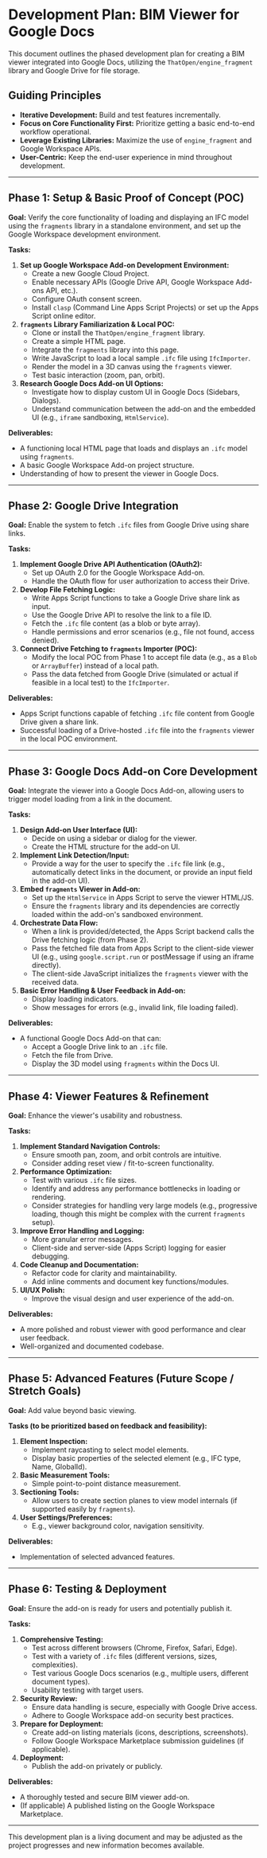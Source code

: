 # Development Plan: BIM Viewer for Google Docs

This document outlines the phased development plan for creating a BIM viewer integrated into Google Docs, utilizing the `ThatOpen/engine_fragment` library and Google Drive for file storage.

## Guiding Principles

*   **Iterative Development:** Build and test features incrementally.
*   **Focus on Core Functionality First:** Prioritize getting a basic end-to-end workflow operational.
*   **Leverage Existing Libraries:** Maximize the use of `engine_fragment` and Google Workspace APIs.
*   **User-Centric:** Keep the end-user experience in mind throughout development.

---

## Phase 1: Setup & Basic Proof of Concept (POC)

**Goal:** Verify the core functionality of loading and displaying an IFC model using the `fragments` library in a standalone environment, and set up the Google Workspace development environment.

**Tasks:**

1.  **Set up Google Workspace Add-on Development Environment:**
    *   Create a new Google Cloud Project.
    *   Enable necessary APIs (Google Drive API, Google Workspace Add-ons API, etc.).
    *   Configure OAuth consent screen.
    *   Install `clasp` (Command Line Apps Script Projects) or set up the Apps Script online editor.
2.  **`fragments` Library Familiarization & Local POC:**
    *   Clone or install the `ThatOpen/engine_fragment` library.
    *   Create a simple HTML page.
    *   Integrate the `fragments` library into this page.
    *   Write JavaScript to load a local sample `.ifc` file using `IfcImporter`.
    *   Render the model in a 3D canvas using the `fragments` viewer.
    *   Test basic interaction (zoom, pan, orbit).
3.  **Research Google Docs Add-on UI Options:**
    *   Investigate how to display custom UI in Google Docs (Sidebars, Dialogs).
    *   Understand communication between the add-on and the embedded UI (e.g., `iframe` sandboxing, `HtmlService`).

**Deliverables:**

*   A functioning local HTML page that loads and displays an `.ifc` model using `fragments`.
*   A basic Google Workspace Add-on project structure.
*   Understanding of how to present the viewer in Google Docs.

---

## Phase 2: Google Drive Integration

**Goal:** Enable the system to fetch `.ifc` files from Google Drive using share links.

**Tasks:**

1.  **Implement Google Drive API Authentication (OAuth2):**
    *   Set up OAuth 2.0 for the Google Workspace Add-on.
    *   Handle the OAuth flow for user authorization to access their Drive.
2.  **Develop File Fetching Logic:**
    *   Write Apps Script functions to take a Google Drive share link as input.
    *   Use the Google Drive API to resolve the link to a file ID.
    *   Fetch the `.ifc` file content (as a blob or byte array).
    *   Handle permissions and error scenarios (e.g., file not found, access denied).
3.  **Connect Drive Fetching to `fragments` Importer (POC):**
    *   Modify the local POC from Phase 1 to accept file data (e.g., as a `Blob` or `ArrayBuffer`) instead of a local path.
    *   Pass the data fetched from Google Drive (simulated or actual if feasible in a local test) to the `IfcImporter`.

**Deliverables:**

*   Apps Script functions capable of fetching `.ifc` file content from Google Drive given a share link.
*   Successful loading of a Drive-hosted `.ifc` file into the `fragments` viewer in the local POC environment.

---

## Phase 3: Google Docs Add-on Core Development

**Goal:** Integrate the viewer into a Google Docs Add-on, allowing users to trigger model loading from a link in the document.

**Tasks:**

1.  **Design Add-on User Interface (UI):**
    *   Decide on using a sidebar or dialog for the viewer.
    *   Create the HTML structure for the add-on UI.
2.  **Implement Link Detection/Input:**
    *   Provide a way for the user to specify the `.ifc` file link (e.g., automatically detect links in the document, or provide an input field in the add-on UI).
3.  **Embed `fragments` Viewer in Add-on:**
    *   Set up the `HtmlService` in Apps Script to serve the viewer HTML/JS.
    *   Ensure the `fragments` library and its dependencies are correctly loaded within the add-on's sandboxed environment.
4.  **Orchestrate Data Flow:**
    *   When a link is provided/detected, the Apps Script backend calls the Drive fetching logic (from Phase 2).
    *   Pass the fetched file data from Apps Script to the client-side viewer UI (e.g., using `google.script.run` or postMessage if using an iframe directly).
    *   The client-side JavaScript initializes the `fragments` viewer with the received data.
5.  **Basic Error Handling & User Feedback in Add-on:**
    *   Display loading indicators.
    *   Show messages for errors (e.g., invalid link, file loading failed).

**Deliverables:**

*   A functional Google Docs Add-on that can:
    *   Accept a Google Drive link to an `.ifc` file.
    *   Fetch the file from Drive.
    *   Display the 3D model using `fragments` within the Docs UI.

---

## Phase 4: Viewer Features & Refinement

**Goal:** Enhance the viewer's usability and robustness.

**Tasks:**

1.  **Implement Standard Navigation Controls:**
    *   Ensure smooth pan, zoom, and orbit controls are intuitive.
    *   Consider adding reset view / fit-to-screen functionality.
2.  **Performance Optimization:**
    *   Test with various `.ifc` file sizes.
    *   Identify and address any performance bottlenecks in loading or rendering.
    *   Consider strategies for handling very large models (e.g., progressive loading, though this might be complex with the current `fragments` setup).
3.  **Improve Error Handling and Logging:**
    *   More granular error messages.
    *   Client-side and server-side (Apps Script) logging for easier debugging.
4.  **Code Cleanup and Documentation:**
    *   Refactor code for clarity and maintainability.
    *   Add inline comments and document key functions/modules.
5.  **UI/UX Polish:**
    *   Improve the visual design and user experience of the add-on.

**Deliverables:**

*   A more polished and robust viewer with good performance and clear user feedback.
*   Well-organized and documented codebase.

---

## Phase 5: Advanced Features (Future Scope / Stretch Goals)

**Goal:** Add value beyond basic viewing.

**Tasks (to be prioritized based on feedback and feasibility):**

1.  **Element Inspection:**
    *   Implement raycasting to select model elements.
    *   Display basic properties of the selected element (e.g., IFC type, Name, GlobalId).
2.  **Basic Measurement Tools:**
    *   Simple point-to-point distance measurement.
3.  **Sectioning Tools:**
    *   Allow users to create section planes to view model internals (if supported easily by `fragments`).
4.  **User Settings/Preferences:**
    *   E.g., viewer background color, navigation sensitivity.

**Deliverables:**

*   Implementation of selected advanced features.

---

## Phase 6: Testing & Deployment

**Goal:** Ensure the add-on is ready for users and potentially publish it.

**Tasks:**

1.  **Comprehensive Testing:**
    *   Test across different browsers (Chrome, Firefox, Safari, Edge).
    *   Test with a variety of `.ifc` files (different versions, sizes, complexities).
    *   Test various Google Docs scenarios (e.g., multiple users, different document types).
    *   Usability testing with target users.
2.  **Security Review:**
    *   Ensure data handling is secure, especially with Google Drive access.
    *   Adhere to Google Workspace add-on security best practices.
3.  **Prepare for Deployment:**
    *   Create add-on listing materials (icons, descriptions, screenshots).
    *   Follow Google Workspace Marketplace submission guidelines (if applicable).
4.  **Deployment:**
    *   Publish the add-on privately or publicly.

**Deliverables:**

*   A thoroughly tested and secure BIM viewer add-on.
*   (If applicable) A published listing on the Google Workspace Marketplace.

---

This development plan is a living document and may be adjusted as the project progresses and new information becomes available. 